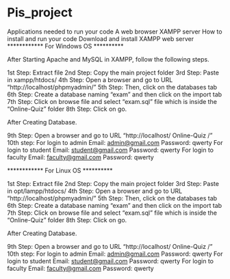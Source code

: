 # Pis_project
Applications needed to run your code
A web browser
XAMPP server
How to install and run your code
Download and install XAMPP web server
************ For Windows OS **********

After Starting Apache and MySQL in XAMPP, follow the following steps.

1st Step: Extract file 
2nd Step: Copy the main project folder
3rd Step: Paste in xampp/htdocs/ 
4th Step: Open a browser and go to URL “http://localhost/phpmyadmin/”
5th Step: Then, click on the databases tab 
6th Step: Create a database naming “exam” and then click on the import tab 
7th Step: Click on browse file and select “exam.sql” file which is inside the “Online-Quiz” folder 
8th Step: Click on go.

After Creating Database.

9th Step: Open a browser and go to URL “http://localhost/ Online-Quiz /”
10th step:
For login to admin
   Email: admin@gmail.com
   Password: qwerty
For login to student
   Email: student@gmail.com
   Password: qwerty
For login to faculty
   Email: faculty@gmail.com
   Password: qwerty

************ For Linux OS **********

1st Step: Extract file
2nd Step: Copy the main project folder 
3rd Step: Paste in opt/lampp/htdocs/ 
4th Step: Open a browser and go to URL “http://localhost/phpmyadmin/” 
5th Step: Then, click on the databases tab 
6th Step: Create a database naming “exam” and then click on the import tab 
7th Step: Click on browse file and select “exam.sql” file which is inside the “Online-Quiz” folder
8th Step: Click on go.

After Creating Database.

9th Step: Open a browser and go to URL “http://localhost/ Online-Quiz /”
10th step:
For login to admin
   Email: admin@gmail.com
   Password: qwerty
For login to student
   Email: student@gmail.com
   Password: qwerty
For login to faculty
   Email: faculty@gmail.com
   Password: qwerty

